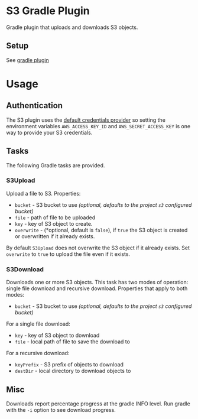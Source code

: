 # S3 Gradle Plugin

Gradle plugin that uploads and downloads S3 objects.

## Setup

See [gradle plugin](https://plugins.gradle.org/plugin/com.github.mgk.gradle.s3)

# Usage

## Authentication

The S3 plugin uses the [default credentials provider](http://docs.aws.amazon.com/AWSJavaSDK/latest/javadoc/com/amazonaws/auth/DefaultAWSCredentialsProviderChain.html) so setting the environment variables `AWS_ACCESS_KEY_ID` and `AWS_SECRET_ACCESS_KEY` is one way to provide your S3 credentials.

## Tasks

The following Gradle tasks are provided.

### S3Upload

Upload a file to S3. Properties:

  + `bucket` - S3 bucket to use *(optional, defaults to the project `s3` configured bucket)*
  + `file` - path of file to be uploaded
  + `key` - key of S3 object to create.
  + `overwrite` - (*optional, default is `false`), if `true` the S3 object is created or overwritten if it already exists.

By default `S3Upload` does not overwrite the S3 object if it already exists. Set `overwrite` to `true` to upload the file even if it exists.

### S3Download

Downloads one or more S3 objects. This task has two modes of operation: single file
download and recursive download. Properties that apply to both modes:

  + `bucket` - S3 bucket to use *(optional, defaults to the project `s3` configured bucket)*

For a single file download:

  + `key` - key of S3 object to download
  + `file` - local path of file to save the download to

For a recursive download:

  + `keyPrefix` - S3 prefix of objects to download
  + `destDir` - local directory to download objects to

## Misc

Downloads report percentage progress at the gradle INFO level. Run gradle with the `-i` option to see download progress.
